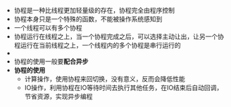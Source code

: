 * 协程是一种比线程更加轻量级的存在，协程完全由程序控制
* 协程本身只是一个特殊的函数，不能被操作系统感知到
* 一个线程可以有多个协程
* 协程运行在线程之上，当一个协程完成之后，可以选择主动让出，让另一个协程运行在当前线程之上，一个线程内的多个协程是串行运行的
* 
* 协程的使用一般要**配合异步**
* **协程的使用**
  * 计算操作，使用协程来回切换，没有意义，反而会降低性能
  * IO操作，利用协程在IO等待时间去执行其他任务，在IO结束后自动回调，节省资源，实现异步编程